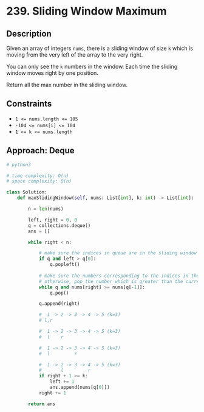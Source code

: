 # 239. Sliding Window Maximum

## Description

Given an array of integers `nums`, there is a sliding window of size `k` which is moving from the very left of the array to the very right.

You can only see the `k` numbers in the window. Each time the sliding window moves right by one position.

Return all the max number in the sliding window.

## Constraints

- `1 <= nums.length <= 105`
- `-104 <= nums[i] <= 104`
- `1 <= k <= nums.length`

## Approach: Deque

```python
# python3

# time complexity: O(n)
# space complexity: O(n)

class Solution:
    def maxSlidingWindow(self, nums: List[int], k: int) -> List[int]:

        n = len(nums)

        left, right = 0, 0
        q = collections.deque()
        ans = []

        while right < n:

            # make sure the indices in queue are in the sliding window range
            if q and left > q[0]:
                q.popleft()
            
            # make sure the numbers corresponding to the indices in the queue are decreasing order
            # otherwise, pop the number which is greater than the current number from queue
            while q and nums[right] >= nums[q[-1]]:
                q.pop()

            q.append(right)

            #  1 -> 2 -> 3 -> 4 -> 5 (k=3)
            # l,r

            #  1 -> 2 -> 3 -> 4 -> 5 (k=3)
            #  l    r

            #  1 -> 2 -> 3 -> 4 -> 5 (k=3)
            #  l         r

            #  1 -> 2 -> 3 -> 4 -> 5 (k=3)
            #       l         r
            if right + 1 >= k:
                left += 1
                ans.append(nums[q[0]])
            right += 1

        return ans
            
```